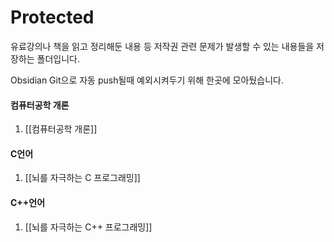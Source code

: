 # Protected

유료강의나 책을 읽고 정리해둔 내용 등 저작권 관련 문제가 발생할 수 있는 내용들을 저장하는 폴더입니다.

Obsidian Git으로 자동 push될때 예외시켜두기 위해 한곳에 모아뒀습니다.

#### 컴퓨터공학 개론
1. [[컴퓨터공학 개론]]

#### C언어
1. [[뇌를 자극하는 C 프로그래밍]]

#### C++언어
1. [[뇌를 자극하는 C++ 프로그래밍]]

